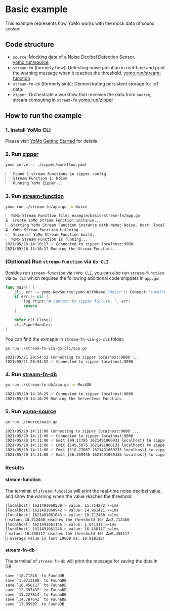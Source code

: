 # Basic example

This example represents how YoMo works with the mock data of sound sensor.

## Code structure

- `source`: Mocking data of a Noise Decibel Detection Sensor. [yomo.run/source](https://docs.yomo.run/source)
- `stream-fn` (formerly flow): Detecting noise pollution in real-time and print the warning message when it reaches the threshold. [yomo.run/stream-function](https://docs.yomo.run/stream-fn)
- `stream-fn-db` (formerly sink): Demonstrating persistent storage for IoT data.
- `zipper`: Orchestrate a workflow that receives the data from `source`, stream computing in `stream-fn` [yomo.run/zipper](https://docs.yomo.run/zipper)

## How to run the example

### 1. Install YoMo CLI

Please visit [YoMo Getting Started](https://github.com/yomorun/yomo#1-install-cli) for details.

### 2. Run [zipper](https://docs.yomo.run/zipper)

```bash
yomo serve -c ./zipper/workflow.yaml

ℹ️   Found 1 stream functions in zipper config
ℹ️   Stream Function 1: Noise
ℹ️   Running YoMo Zipper...
```

### 3. Run [stream-function](https://docs.yomo.run/stream-fn)

```bash
yomo run ./stream-fn/app.go -n Noise

ℹ️  YoMo Stream Function file: example/basic/stream-fn/app.go
⌛  Create YoMo Stream Function instance...
ℹ️  Starting YoMo Stream Function instance with Name: Noise. Host: localhost. Port: 9000.
⌛  YoMo Stream Function building...
✅  Success! YoMo Stream Function build.
ℹ️  YoMo Stream Function is running...
2021/05/20 14:10:17 ✅ Connected to zipper localhost:9000
2021/05/20 14:10:17 Running the Stream Function.
```

### (Optional) Run `stream-function` via `Go CLI`

Besides run `stream-function` via `YoMo CLI`, you can also run `stream-function` via `Go CLI` which requires the following additional code snippets in `app.go`:

```go
func main() {
	cli, err := yomo.NewSource(yomo.WithName("Noise")).Connect("localhost", 9000)
	if err != nil {
		log.Print("❌ Connect to zipper failure: ", err)
		return
	}

	defer cli.Close()
	cli.Pipe(Handler)
}
```

You can find the exmaple in `stream-fn-via-go-cli` folder.

```shell
go run ./stream-fn-via-go-cli/app.go

2021/05/21 20:54:52 Connecting to zipper localhost:9000 ...
2021/05/21 20:54:52 ✅ Connected to zipper localhost:9000
```

### 4. Run [stream-fn-db](https://docs.yomo.run/stream-fn)

```bash
go run ./stream-fn-db/app.go -n MockDB

2021/05/20 14:10:29 ✅ Connected to zipper localhost:9000
2021/05/20 14:10:29 Running the Serverless Function.
```

### 5. Run [yomo-source](https://docs.yomo.run/source)

```bash
go run ./source/main.go

2021/05/20 14:11:00 Connecting to zipper localhost:9000 ...
2021/05/20 14:11:00 ✅ Connected to zipper localhost:9000
2021/05/20 14:11:00 ✅ Emit {99.11785 1621491060031 localhost} to zipper
2021/05/20 14:11:00 ✅ Emit {145.5075 1621491060131 localhost} to zipper
2021/05/20 14:11:00 ✅ Emit {118.27067 1621491060233 localhost} to zipper
2021/05/20 14:11:00 ✅ Emit {56.369446 1621491060335 localhost} to zipper
```

### Results

#### stream-function

The terminal of `stream-function` will print the real-time noise decibel value, and show the warning when the value reaches the threshold.

```bash
[localhost] 1621491060839 > value: 15.714272 ⚡️=1ms
[localhost] 1621491060942 > value: 14.961421 ⚡️=1ms
[localhost] 1621491061043 > value: 18.712460 ⚡️=1ms
❗ value: 18.712460 reaches the threshold 16! 𝚫=2.712460
[localhost] 1621491061146 > value: 1.071311 ⚡️=1ms
[localhost] 1621491061246 > value: 16.458117 ⚡️=1ms
❗ value: 16.458117 reaches the threshold 16! 𝚫=0.458117
🧩 average value in last 10000 ms: 10.918112!
```

#### stream-fn-db

The terminal of `stream-fn-db` will print the message for saving the data in DB.

```bash
save `18.71246` to FaunaDB
save `1.0713108` to FaunaDB
save `16.458117` to FaunaDB
save `12.397432` to FaunaDB
save `15.227814` to FaunaDB
save `14.787642` to FaunaDB
save `17.85902` to FaunaDB
```
